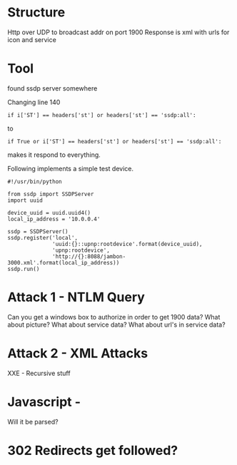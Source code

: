 <!-- TITLE: Upnp -->
<!-- SUBTITLE: A quick summary of Upnp -->

# Structure
Http over UDP to broadcast addr on port 1900
Response is xml with urls for icon and service

# Tool
found ssdp server somewhere

Changing line 140
```
if i['ST'] == headers['st'] or headers['st'] == 'ssdp:all':
```
to
```
if True or i['ST'] == headers['st'] or headers['st'] == 'ssdp:all':
```
makes it respond to everything.

Following implements a simple test device.

```
#!/usr/bin/python

from ssdp import SSDPServer
import uuid

device_uuid = uuid.uuid4()
local_ip_address = '10.0.0.4'

ssdp = SSDPServer()
ssdp.register('local',
              'uuid:{}::upnp:rootdevice'.format(device_uuid),
              'upnp:rootdevice',
              'http://{}:8088/jambon-3000.xml'.format(local_ip_address))
ssdp.run()
```

# Attack 1 - NTLM Query
Can you get a windows box to authorize in order to get 1900 data?
What about picture?
What about service data?
What about url's in service data?

# Attack 2 - XML Attacks
XXE -
Recursive stuff

# Javascript -
Will it be parsed?

# 302 Redirects get followed?

